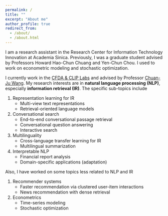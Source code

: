 ```yaml
---
permalink: /
title: ""
excerpt: "About me"
author_profile: true
redirect_from: 
  - /about/
  - /about.html
---
```

I am a research assistant in the Research Center for Information Technology Innovation at Academia Sinica. 
Previously, I was a graduate student advised by Professors Howard Hao-Chun Chuang and Yen-Chun Chou. I used to work on econometric modeling and stochastic optimization.

I currently work in the [CFDA & CLIP Labs](http://cfda.csie.org/) and advised by Professor [Chuan-Ju Wang](http://cfda.csie.org/~cjwang/).
My research interests are in **natural language processing (NLP)**, especially **information retrieval (IR)**. 
The specific sub-topics include

1. Representation learning for IR
    * Multi-view text representations 
    * Retrieval-oriented language models
2. Conversational search
    * End-to-end conversational passage retrieval
    * Conversational question answering
    * Interactive search 
3. Multilinguality
    * Cross-language transfer learning for IR
    * Multilingual summarization 
4. Interpretable NLP
    * Financial report analysis
    * Domain-specific applications (adaptation)

Also, I have worked on some topics less related to NLP and IR
1. Recommender systems
    * Faster recommendation via clustered user-item interactions
    * News recommendation with dense retrieval 
2. Econometrics
    * Time-series modeling
    * Stochastic optimization

